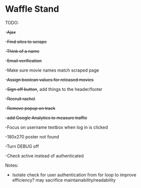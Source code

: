Waffle Stand
==============
TODO:

-~~Ajax~~

-~~Find sites to scrape~~

-~~Think of a name~~

-~~Email verification~~

-Make sure movie names match scraped page

-~~Assign boolean values for released movies~~

-~~Sign off button~~, add things to the header/footer

-~~Recruit rachel~~

-~~Remove popup on track~~

-~~add Google Analytics to measure traffic~~

-Focus on username textbox when log in is clicked

-180x270 poster not found

-Turn DEBUG off

-Check active instead of authenticated

Notes:

- Isolate check for user authentication from for loop to improve efficiency? may sacrifice maintainability/readability
